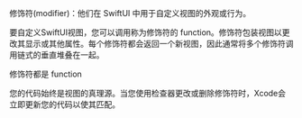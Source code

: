 修饰符(modifier)：他们在 SwiftUI 中用于自定义视图的外观或行为。

要自定义SwiftUI视图，您可以调用称为修饰符的 function。修饰符包装视图以更改其显示或其他属性。每个修饰符都会返回一个新视图，因此通常将多个修饰符调用链式的垂直堆叠在一起。

修饰符都是 function

您的代码始终是视图的真理源。当您使用检查器更改或删除修饰符时，Xcode会立即更新您的代码以使其匹配。

